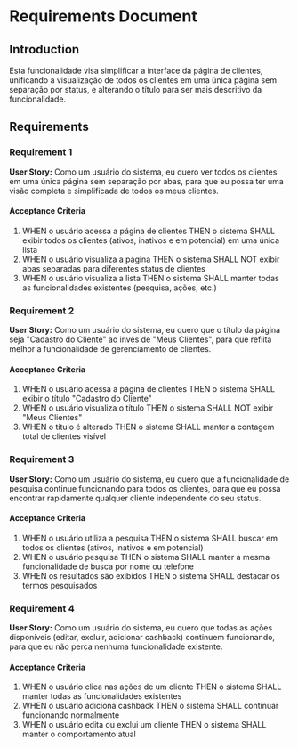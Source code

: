 # Requirements Document

## Introduction

Esta funcionalidade visa simplificar a interface da página de clientes, unificando a visualização de todos os clientes em uma única página sem separação por status, e alterando o título para ser mais descritivo da funcionalidade.

## Requirements

### Requirement 1

**User Story:** Como um usuário do sistema, eu quero ver todos os clientes em uma única página sem separação por abas, para que eu possa ter uma visão completa e simplificada de todos os meus clientes.

#### Acceptance Criteria

1. WHEN o usuário acessa a página de clientes THEN o sistema SHALL exibir todos os clientes (ativos, inativos e em potencial) em uma única lista
2. WHEN o usuário visualiza a página THEN o sistema SHALL NOT exibir abas separadas para diferentes status de clientes
3. WHEN o usuário visualiza a lista THEN o sistema SHALL manter todas as funcionalidades existentes (pesquisa, ações, etc.)

### Requirement 2

**User Story:** Como um usuário do sistema, eu quero que o título da página seja "Cadastro do Cliente" ao invés de "Meus Clientes", para que reflita melhor a funcionalidade de gerenciamento de clientes.

#### Acceptance Criteria

1. WHEN o usuário acessa a página de clientes THEN o sistema SHALL exibir o título "Cadastro do Cliente"
2. WHEN o usuário visualiza o título THEN o sistema SHALL NOT exibir "Meus Clientes"
3. WHEN o título é alterado THEN o sistema SHALL manter a contagem total de clientes visível

### Requirement 3

**User Story:** Como um usuário do sistema, eu quero que a funcionalidade de pesquisa continue funcionando para todos os clientes, para que eu possa encontrar rapidamente qualquer cliente independente do seu status.

#### Acceptance Criteria

1. WHEN o usuário utiliza a pesquisa THEN o sistema SHALL buscar em todos os clientes (ativos, inativos e em potencial)
2. WHEN o usuário pesquisa THEN o sistema SHALL manter a mesma funcionalidade de busca por nome ou telefone
3. WHEN os resultados são exibidos THEN o sistema SHALL destacar os termos pesquisados

### Requirement 4

**User Story:** Como um usuário do sistema, eu quero que todas as ações disponíveis (editar, excluir, adicionar cashback) continuem funcionando, para que eu não perca nenhuma funcionalidade existente.

#### Acceptance Criteria

1. WHEN o usuário clica nas ações de um cliente THEN o sistema SHALL manter todas as funcionalidades existentes
2. WHEN o usuário adiciona cashback THEN o sistema SHALL continuar funcionando normalmente
3. WHEN o usuário edita ou exclui um cliente THEN o sistema SHALL manter o comportamento atual